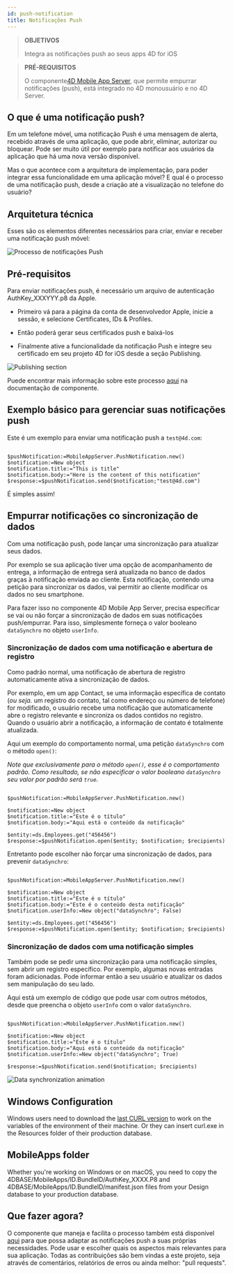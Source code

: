 ```yaml
---
id: push-notification
title: Notificações Push
---
```


> **OBJETIVOS**
> 
> Integra as notificações push ao seus apps 4D for iOS

> **PRÉ-REQUISITOS**
> 
> O componente[4D Mobile App Server](https://github.com/4d-for-ios/4D-Mobile-App-Server), que permite empurrar notificações (push), está integrado no 4D monousuário e no 4D Server.

## O que é uma notificação push?

Em um telefone móvel, uma notificação Push é uma mensagem de alerta, recebido através de uma aplicação, que pode abrir, eliminar, autorizar ou bloquear. Pode ser muito útil por exemplo para notificar aos usuários da aplicação que há uma nova versão disponível.

Mas o que acontece com a arquitetura de implementação, para poder integrar essa funcionalidade em uma aplicação móvel? E qual é o processo de uma notificação push, desde a criação até a visualização no telefone do usuário?

## Arquitetura técnica

Esses são os elementos diferentes necessários para criar, enviar e receber uma notificação push móvel:

![Processo de notificações Push](assets/en/push-notification/4D-for-ios-push-notification.png)

## Pré-requisitos

Para enviar notificações push, é necessário um arquivo de autenticação AuthKey_XXXYYY.p8 da Apple.

* Primeiro vá para a página da conta de desenvolvedor Apple, inicie a sessão, e selecione  Certificates, IDs & Profiles.

* Então poderá gerar seus certificados push e baixá-los

* Finalmente ative a funcionalidade da notificação Push e integre seu certificado em seu projeto 4D for iOS desde a seção Publishing.

![Publishing section](assets/en/push-notification/push-notification-publishing-section.png)

Puede encontrar mais informação sobre este processo [aqui](https://github.com/4d-for-ios/4D-Mobile-App-Server/blob/master/Documentation/Classes/PushNotification.md) na documentação de componente.

## Exemplo básico para gerenciar suas notificações push

Este é um exemplo para enviar uma notificação push a `test@4d.com`:

```4d

$pushNotification:=MobileAppServer.PushNotification.new() 
$notification:=New object 
$notification.title:="This is title" 
$notification.body:="Here is the content of this notification" 
$response:=$pushNotification.send($notification;"test@4d.com")

```

É simples assim!

## Empurrar notificações co sincronização de dados

Com uma notificação push, pode lançar uma sincronização para atualizar seus dados.

Por exemplo se sua aplicação tiver uma opção de acompanhamento de entrega, a informação de entrega será atualizada no banco de dados graças à notificação enviada ao cliente. Esta notificação, contendo uma petição para sincronizar os dados, vai permitir ao cliente modificar os dados no seu smartphone.

Para fazer isso no componente 4D Mobile App Server, precisa especificar se vai ou não forçar a sincronização de dados em suas notificações push/empurrar. Para isso, simplesmente forneça o valor booleano `dataSynchro` no objeto `userInfo`.

### Sincronização de dados com uma notificação e abertura de registro

Como padrão normal, uma notificação de abertura de registro automaticamente ativa a sincronização de dados.

Por exemplo, em um app Contact, se uma informação específica de contato (*ou seja.* um registro do contato, tal como endereço ou número de telefone) for modificado, o usuário recebe uma notificação que automaticamente abre o registro relevante e sincroniza os dados contidos no registro. Quando o usuário abrir a notificação, a informação de contato é totalmente atualizada.

Aqui um exemplo do comportamento normal,  uma petição `dataSynchro` com o método `open()`:

*Note que exclusivamente para o método `open()`, esse é o comportamento padrão. Como resultado, se não especificar o valor booleano `dataSynchro` seu valor por padrão será `true`.*

```4d

$pushNotification:=MobileAppServer.PushNotification.new()

$notification:=New object
$notification.title:="Este é o título" 
$notification.body:="Aqui está o conteúdo da notificação" 

$entity:=ds.Employees.get("456456")
$response:=$pushNotification.open($entity; $notification; $recipients)

```

Entretanto pode escolher não forçar uma sincronização de dados, para prevenir `dataSynchro`:

```4D 

$pushNotification:=MobileAppServer.PushNotification.new()

$notification:=New object
$notification.title:="Este é o título" 
$notification.body:="Este é o conteúdo desta notificação" 
$notification.userInfo:=New object("dataSynchro"; False)

$entity:=ds.Employees.get("456456")
$response:=$pushNotification.open($entity; $notification; $recipients)

```
### Sincronização de dados com uma notificação simples

Também pode se pedir uma sincronização para uma notificação simples, sem abrir um registro específico. Por exemplo, algumas novas entradas foram adicionadas. Pode informar então a seu usuário e atualizar os dados sem manipulação do seu lado.

Aqui está um exemplo de código que pode usar com outros métodos, desde que preencha o objeto `userInfo` com o valor `dataSynchro`.

```4d

$pushNotification:=MobileAppServer.PushNotification.new()

$notification:=New object
$notification.title:="Este é o título" 
$notification.body:="Aqui está o conteúdo da notificação" 
$notification.userInfo:=New object("dataSynchro"; True)

$response:=$pushNotification.send($notification; $recipients)

```
![Data synchronization animation](assets/en/push-notification/pushandSynchro.gif)

## Windows Configuration

Windows users need to download the [last CURL version](https://curl.se/download.html) to work on the variables of the environment of their machine. Or they can insert curl.exe in the Resources folder of their production database.

## MobileApps folder

Whether you're working on Windows or on macOS, you need to copy the 4DBASE/MobileApps/ID.BundleID/AuthKey_XXXX.P8 and 4DBASE/MobileApps/ID.BundleID/manifest.json files from your Design database to your production database.

## Que fazer agora?

O componente que maneja e facilita o processo também está disponível [aqui](https://github.com/4d-for-ios/4D-Mobile-App-Server/blob/master/Documentation/Classes/PushNotification.md) para que possa adaptar as notificações push a suas próprias necessidades. Pode usar e escolher quais os aspectos mais relevantes para sua aplicação. Todas as contribuições são bem vindas a este projeto, seja através de comentários, relatórios de erros ou ainda melhor: "pull requests".



